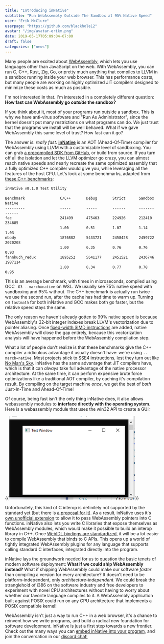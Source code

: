 ```yaml
---
title: "Introducing inNative"
subtitle: "Run WebAssembly Outside The Sandbox at 95% Native Speed"
user: "Erik McClure"
userpage: "https://github.com/blackhole12"
avatar: "/img/avatar-erikm.png"
date: 2019-05-17T05:09:04-07:00
draft: false
categories: ["news"]
---
```


Many people are excited about [WebAssembly](https://webassembly.org/), which lets you use languages other than JavaScript on the web. With WebAssembly, you can run C, C++, Rust, Zig, Go, or pretty much anything that compiles to LLVM in a sandbox running inside your web browser. This has performance costs, but many people are working on highly optimized JIT compilers designed to minimize these costs as much as possible.

I'm not interested in that. I'm interested in a completely different question: **How fast can WebAssembly go *outside* the sandbox?**

If you think about it, most of your programs run outside a sandbox. This is why we have anti-virus software and "Run As Administrator", since the kernel doesn't put many restrictions on what programs can do. We just trust that the programs we install will be well behaved. What if we gave WebAssembly this same level of trust? How fast can it go? 

The answer is: *really fast*. [**inNative**](https://github.com/innative-sdk/innative) is an AOT (Ahead-Of-Time) compiler for WebAssembly using LLVM with a customizable level of sandboxing. You can grab [a precompiled SDK from GitHub](https://github.com/innative-sdk/innative/releases), or build from source. If you turn off all the isolation and let the LLVM optimizer go crazy, you can almost reach native speeds and nearly recreate the same optimized assembly that a fully optimized C++ compiler would give you, while leveraging all the features of the host CPU. Let's look at some benchmarks, adapted from [these C++ benchmarks](https://benchmarksgame-team.pages.debian.net/benchmarksgame/faster/cpp.html):

```
inNative v0.1.0 Test Utility

Benchmark                C/C++       Debug       Strict      Sandbox     Native
---------                -----       -----       ------      -------     ------
fac                      241499      475463      224926      212410      234685
                         1.00        0.51        1.07        1.14        1.03
nbody                    1876882     5433721     2458428     2459722     2020208
                         1.00        0.35        0.76        0.76        0.93
fannkuch_redux           1895252     5641177     2451521     2436746     1987114
                         1.00        0.34        0.77        0.78        0.95
```

This is an average benchmark, with times in microseconds, compiled using GCC `-O3 --march=native` on WSL. We usually see 75% native speed with sandboxing and 95% without. The C++ benchmark is actually run twice - we use the second run, after the cache has had time to warm up. Turning on `fastmath` for both inNative and GCC makes both go faster, but the relative speed stays the same.

The only reason we haven't already gotten to 99% native speed is because WebAssembly's 32-bit integer indexes break LLVM's vectorization due to pointer aliasing. Once [fixed-width SIMD instructions](https://github.com/webassembly/simd/blob/master/proposals/simd/SIMD.md) are added, native WebAssembly will close the gap entirely, because this vectorization analysis will have happened before the WebAssembly compilation step.

What a lot of people don't realize is that these benchmarks give the C++ compiler a ridiculous advantage it usually doesn't have: we're using `--march=native`. Most projects stick to SSE4 instructions, lest they turn out like [No Man's Sky](https://gearnuke.com/no-mans-sky-pc-fix-crashes-sse4-1-support/). inNative has the same advantage that JIT compilers have, which is that it can _always_ take full advantage of the native processor architecture. At the same time, it can perform expensive brute force optimizations like a traditional AOT compiler, by caching it's compilation result. By compiling on the target machine _once_, we get the best of _both_ Just-In-Time and Ahead-Of-Time!

Of course, being fast isn't the only thing inNative does, it also allows webassembly modules to **interface directly with the operating system**. Here is a webassembly module that uses the win32 API to create a GUI:

{{<img src="/img/wasm-win32.png" alt="inNative win32 example" width="413">}}

Unfortunately, this kind of C interop is definitely not supported by the standard yet (but there is [a proposal for it](https://github.com/WebAssembly/wasm-c-api)). As a result, inNative uses it's [own unofficial extension](https://github.com/innative-sdk/innative/wiki/inNative-cref-Extension) to allow it to pass WebAssembly pointers into C functions. inNative also lets you write C libraries that expose themselves as WebAssembly modules, which would make it possible to build an interop library in C++. Once [WebIDL bindings are standardized](https://github.com/WebAssembly/webidl-bindings/blob/master/proposals/webidl-bindings/Explainer.md), it will be a lot easier to compile WebAssembly that binds to C APIs. This opens up a world of tightly integrated WebAssembly plugins for any language that supports calling standard C interfaces, integrated directly into the program.

inNative lays the groundwork needed for us to question the basic tenets of modern software deployment: **What if we could ship WebAssembly instead?** What if shipping WebAssembly could make our software *faster* than compiling a version for every architecture? It doesn't need to be platform-independent, only *architecture-independent*. We could break the stranglehold of i386 on the software industry and free developers to experiment with novel CPU architectures without having to worry about whether our favorite language compiles to it. A WebAssembly application built against POSIX could run on any CPU architecture that implements a POSIX compatible kernel!

WebAssembly isn't just a way to run C++ in a web browser, it's a chance to reinvent how we write programs, and build a radical new foundation for software development. inNative is just a first step towards a new frontier. Check out the many ways you can [embed inNative into your program](https://github.com/innative-sdk/innative/wiki/Quick-Start-Guide), and join the conversation in our [discord chat!](https://discord.gg/teQ9Uz5)